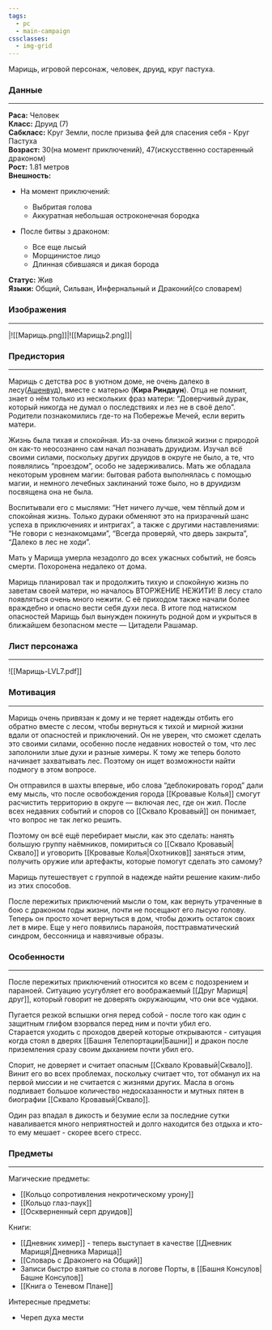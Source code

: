 ```yaml
---
tags:
  - pc
  - main-campaign
cssclasses:
  - img-grid
---
```

Марищь, игровой персонаж, человек, друид, круг пастуха.
### Данные
---
**Раса:** Человек  
**Класс:** Друид (7)  
**Сабкласс:** Круг Земли, после призыва фей для спасения себя - Круг Пастуха  
**Возраст:** 30(на момент приключений), 47(искусственно состаренный драконом)  
**Рост:** 1.81 метров  
**Внешность:**  
- На момент приключений:  
	- Выбритая голова  
	- Аккуратная небольшая остроконечная бородка  

- После битвы з драконом:  
	- Все еще лысый  
	- Морщинистое лицо  
	- Длинная сбившаяся и дикая борода  

**Статус:** Жив  
**Языки:** Общий, Сильван, Инфернальный и Драконий(со словарем)  
### Изображения
---
|![[Марищь.png]]|![[Марищь2.png]]|

### Предистория
---
Марищь с детства рос в уютном доме, не очень далеко в лесу([Ашенвуд](https://forgottenrealms.fandom.com/wiki/Ashenwood)), вместе с матерью 
(**Кира Риндаун**). Отца не помнит, знает о нём только из нескольких фраз матери: “Доверчивый дурак, который никогда не думал о последствиях и лез не в своё дело”. Родители познакомились где-то на Побережье Мечей, если верить матери.  

Жизнь была тихая и спокойная. Из-за очень близкой жизни с природой он как-то неосознанно сам начал познавать друидизм. Изучал всё своими силами, поскольку других друидов в округе не было, а те, что появлялись “проездом”, особо не задерживались. Мать же обладала некоторым уровнем магии: бытовая работа выполнялась с помощью магии, и немного лечебных заклинаний тоже было, но в друидизм посвящена она не была.  

Воспитывали его с мыслями: “Нет ничего лучше, чем тёплый дом и спокойная жизнь. Только дураки обменяют это на призрачный шанс успеха в приключениях и интригах”, а также с другими наставлениями: “Не говори с незнакомцами”, “Всегда проверяй, что дверь закрыта”, “Далеко в лес не ходи”.  

Мать у Марища умерла незадолго до всех ужасных событий, не боясь смерти. Похоронена недалеко от дома.  

Марищь планировал так и продолжить тихую и спокойную жизнь по заветам своей матери, но началось ВТОРЖЕНИЕ НЕЖИТИ! В лесу стало появляться очень много нежити. С её приходом также начали более враждебно и опасно вести себя духи леса. В итоге под натиском опасностей Марищь был вынужден покинуть родной дом и укрыться в ближайшем безопасном месте — Цитадели Рашамар.  

### Лист персонажа
---
![[Марищь-LVL7.pdf]]

### Мотивация
---
Марищь очень привязан к дому и не теряет надежды отбить его обратно вместе с лесом, чтобы вернуться к тихой и мирной жизни вдали от опасностей и приключений. Он не уверен, что сможет сделать это своими силами, особенно после недавних новостей о том, что лес заполонили злые духи и разные химеры. К тому же теперь болото начинает захватывать лес. Поэтому он ищет возможности найти подмогу в этом вопросе.  

Он отправился в шахты впервые, ибо слова “деблокировать город” дали ему мысль, что после освобождения города [[Кровавые Колья]] смогут расчистить территорию в округе — включая лес, где он жил. После всех недавних событий и споров со [[Сквало Кровавый]] он понимает, что вопрос не так легко решить.  

Поэтому он всё ещё перебирает мысли, как это сделать: нанять большую группу наёмников, помириться со [[Сквало Кровавый|Сквало]] и уговорить [[Кровавые Колья|Охотников]] заняться этим, получить оружие или артефакты, которые помогут сделать это самому?  

Марищь путешествует с группой в надежде найти решение каким-либо из этих способов.  

После пережитых приключений мысли о том, как вернуть утраченные в бою с драконом годы жизни, почти не посещают его лысую голову. Теперь он просто хочет вернуться в дом, чтобы дожить остаток своих лет в мире. Еще у него появились паранойя, посттравматический синдром, бессонница и навязчивые образы.  

### Особенности
---
После пережитых приключений относится ко всем с подозрением и параноей. Ситуацию усугубляет его воображаемый [[Друг Марищя|друг]], который говорит не доверять окружающим, что они все чудаки.  

Пугается резкой вспышки огня перед собой - после того как один с защитным глифом взорвался перед ним и почти убил его.  
Старается уходить с проходов дверей которые открываются - ситуация когда стоял в дверях [[Башня Телепортации|Башни]] и дракон после приземления сразу своим дыханием почти убил его.  

Спорит, не доверяет и считает опасным [[Сквало Кровавый|Сквало]]. Винит его во всех проблемах, поскольку считает что, тот обманул их на первой миссии и не считается с жизнями других. Масла в огонь подливает большое количество недосказанности и мутных пятен в биографии [[Сквало Кровавый|Сквало]].  

Один раз впадал в дикость и безумие если за последние сутки наваливается много неприятностей и долго находится без отдыха и кто-то ему мешает - скорее всего стресс.  
### Предметы
---
Магические предметы:  
- [[Кольцо сопротивления некротическому урону]]  
- [[Кольцо глаз-паук]]  
- [[Оскверненный серп друидов]]  

Книги:  
- [[Дневник химер]] - теперь выступает в качестве [[Дневник Марищя|Дневника Марища]]  
- [[Словарь с Драконего на Общий]]  
- Записи быстро взятые со стола в логове Порты, в [[Башня Консулов|Башне Консулов]]  
- [[Книга о Теневом Плане]]  

Интересные предметы:  
- Череп духа мести  